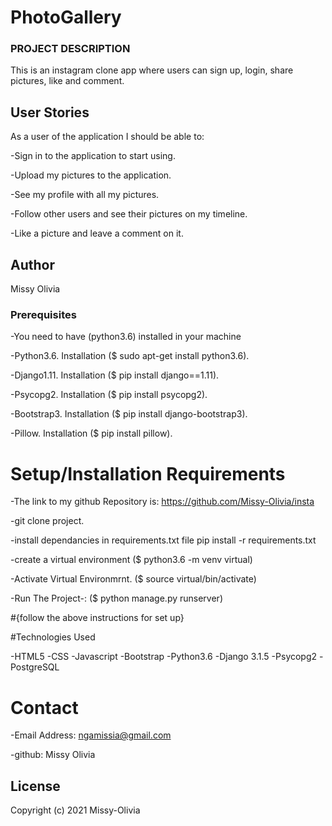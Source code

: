 



# PhotoGallery

###  PROJECT DESCRIPTION

This is an instagram clone app where users can sign up, login, share pictures, like and comment.
## User Stories
As a user of the application I should be able to:

-Sign in to the application to start using.

-Upload my pictures to the application.

-See my profile with all my pictures.

-Follow other users and see their pictures on my timeline.

-Like a picture and leave a comment on it.
## Author
Missy Olivia
### Prerequisites

-You need to have (python3.6) installed in your machine

-Python3.6. Installation ($ sudo apt-get install python3.6).

-Django1.11. Installation ($ pip install django==1.11).

-Psycopg2. Installation ($ pip install psycopg2).

-Bootstrap3. Installation ($ pip install django-bootstrap3).

-Pillow. Installation ($ pip install pillow).

# Setup/Installation Requirements

-The link to my github Repository is: https://github.com/Missy-Olivia/insta

-git clone project.

-install dependancies in requirements.txt file pip install -r requirements.txt

-create a virtual environment ($ python3.6 -m venv virtual)

-Activate Virtual Environmrnt. ($ source virtual/bin/activate)

-Run The Project-: ($ python manage.py runserver)

#{follow the above instructions for set up}

#Technologies Used

-HTML5
-CSS
-Javascript
-Bootstrap
-Python3.6
-Django 3.1.5
-Psycopg2
-PostgreSQL

# Contact
-Email Address: ngamissia@gmail.com

-github: Missy Olivia

## License
Copyright (c) 2021 Missy-Olivia

